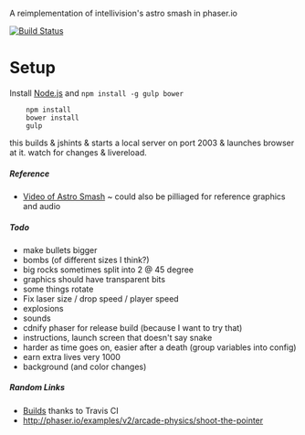 A reimplementation of intellivision's astro smash in phaser.io

[![Build Status](https://travis-ci.org/feelingsofwhite/astrosmash.svg?branch=master)](https://travis-ci.org/feelingsofwhite/astrosmash)

# Setup
Install [Node.js](https://nodejs.org/download/) and `npm install -g gulp bower`
````
    npm install
    bower install
    gulp  
````

this builds & jshints & starts a local server on port 2003 & launches browser at it.  watch for changes & livereload.

##### Reference
* [Video of Astro Smash](https://www.youtube.com/watch?v=cokygJeWomQ) ~ could also be pilliaged for reference graphics and audio

##### Todo
* make bullets bigger
* bombs (of different sizes I think?)
* big rocks sometimes split into 2 @ 45 degree
* graphics should have transparent bits
* some things rotate
* Fix laser size / drop speed / player speed
* explosions
* sounds
* cdnify phaser for release build (because I want to try that)
* instructions, launch screen that doesn't say snake
* harder as time goes on, easier after a death (group variables into config)
* earn extra lives very 1000 
* background (and color changes)


##### Random Links
* [Builds](https://travis-ci.org/feelingsofwhite/astrosmash/branches) thanks to Travis CI
* http://phaser.io/examples/v2/arcade-physics/shoot-the-pointer